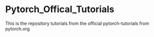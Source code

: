 # Pytorch_Offical_Tutorials
This is the repository tutorials from the official pytorch-tutorials from pytorch.org
